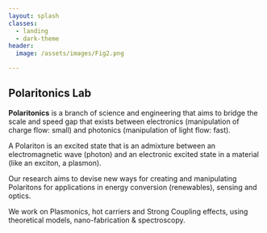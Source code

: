 ```yaml
---
layout: splash
classes:
  - landing
  - dark-theme
header:
  image: /assets/images/Fig2.png

---
```


## Polaritonics Lab

**Polaritonics** is a branch of science and engineering that aims to bridge the scale and speed gap that exists  between  electronics (manipulation of charge flow: small) and photonics (manipulation of light flow: fast). 

A Polariton is an excited state that is an admixture between an electromagnetic wave (photon) and an electronic excited state in a material (like an exciton, a plasmon).

Our research aims to devise new ways for creating and manipulating Polaritons for applications in energy conversion (renewables), sensing and optics.

We work on Plasmonics, hot carriers and Strong Coupling effects, using theoretical models, nano-fabrication & spectroscopy.